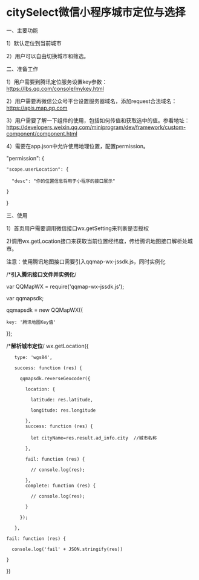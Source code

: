 # citySelect微信小程序城市定位与选择

一、主要功能

1）默认定位到当前城市

2）用户可以自由切换城市和筛选。

二、准备工作

1）用户需要到腾讯定位服务设置key参数：https://lbs.qq.com/console/mykey.html

2）用户需要再微信公众号平台设置服务器域名，添加request合法域名：https://apis.map.qq.com

3）用户需要了解一下组件的使用，包括如何传值和获取选中的值。参看地址：https://developers.weixin.qq.com/miniprogram/dev/framework/custom-component/component.html

4）需要在app.json中允许使用地理位置，配置permission。

 "permission": {
 
    "scope.userLocation": {
    
      "desc": "你的位置信息将用于小程序的接口展示"
      
    }
    
  }



三、使用

1）首页用户需要调用微信接口wx.getSetting来判断是否授权

2)调用wx.getLocation接口来获取当前位置经纬度，传给腾讯地图接口解析处城市。

  注意：使用腾讯地图接口需要引入qqmap-wx-jssdk.js，同时实例化
  
  /***引入腾讯接口文件并实例化**/  

  var QQMapWX = require('qqmap-wx-jssdk.js');

  var qqmapsdk;

  qqmapsdk = new QQMapWX({

    key: '腾讯地图Key值'

  });


   /***解析城市定位**/
   wx.getLocation({

       type: 'wgs84',

       success: function (res) {

         qqmapsdk.reverseGeocoder({

           location: {

             latitude: res.latitude,

             longitude: res.longitude

           },
           success: function (res) {

             let cityName=res.result.ad_info.city  //城市名称

           },

           fail: function (res) {

             // console.log(res);

           },
           complete: function (res) {

             // console.log(res);

           }

         });

       },
    
    fail: function (res) {
    
      console.log('fail' + JSON.stringify(res))
      
    }
    
  })





